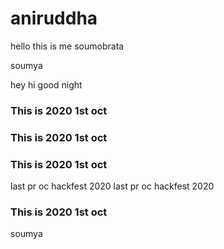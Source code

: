 # aniruddha

hello this is me soumobrata

soumya

hey
hi
good night

### This is 2020 1st oct
### This is 2020 1st oct
### This is 2020 1st oct
last pr oc hackfest 2020
last pr oc hackfest 2020


### This is 2020 1st oct


soumya 

